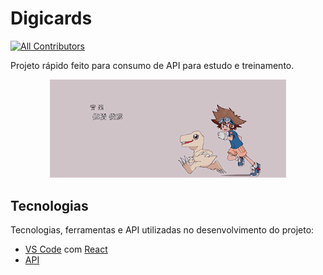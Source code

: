 # Digicards

<!-- ALL-CONTRIBUTORS-BADGE:START - Do not remove or modify this section -->
[![All Contributors](https://img.shields.io/badge/all_contributors-1-orange.svg?style=flat-square)](#contributors-)
<!-- ALL-CONTRIBUTORS-BADGE:END -->

Projeto rápido feito para consumo de API para estudo e treinamento.


<p align="center">
  <img src="./img/Digimon.gif" alt="Página inicial" width="75%" />
</p>

## Tecnologias

Tecnologias, ferramentas e API utilizadas no desenvolvimento do projeto:

- [VS Code](https://code.visualstudio.com/) com [React](https://pt-br.legacy.reactjs.org/)
- [API](https://digimon-api.vercel.app/api/digimon)

<br>
